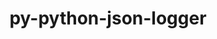 ---
title: "py-python-json-logger"
layout: cache
categories: [package, v0.18.0]
meta: {"versions": ["0.1.11"], "compilers": ["gcc@=7.5.0"], "oss": ["ubuntu18.04"], "platforms": ["linux"], "targets": ["x86_64"], "stacks": ["e4s", "root"], "num_specs": 1, "num_specs_by_stack": {"e4s": 1, "root": 1}}
spec_details: [{"hash": "p3j62mcwhx25b5jpadge2gv4jtthgobs", "compiler": "gcc@=7.5.0", "versions": ["0.1.11"], "os": "ubuntu18.04", "platform": "linux", "target": "x86_64", "variants": [], "stacks": ["e4s", "root"], "size": "-", "tarball": "https://binaries.spack.io/v0.18.0/build_cache/linux-ubuntu18.04-x86_64/gcc-7.5.0/py-python-json-logger-0.1.11/linux-ubuntu18.04-x86_64-gcc-7.5.0-py-python-json-logger-0.1.11-p3j62mcwhx25b5jpadge2gv4jtthgobs.spack"}]
---